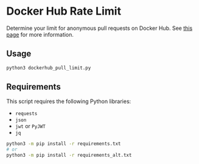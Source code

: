 # Docker Hub Rate Limit

Determine your limit for anonymous pull requests on Docker Hub.
See [this page][docker-hub-rate-limit] for more information.

## Usage

```sh
python3 dockerhub_pull_limit.py
```

## Requirements

This script requires the following Python libraries:

- `requests`
- `json`
- `jwt` or `PyJWT`
- `jq`

```sh
python3 -m pip install -r requirements.txt
# or
python3 -m pip install -r requirements_alt.txt
```

[docker-hub-rate-limit]: https://docs.docker.com/docker-hub/download-rate-limit/
